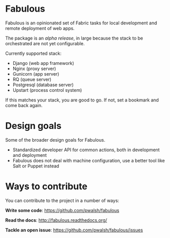 Fabulous
========

Fabulous is an opinionated set of Fabric tasks for local development and remote deployment of web apps.

The package is an *alpha release*, in large because the stack to be orchestrated are not yet configurable.

Currently supported stack:

* Django (web app framework)
* Nginx (proxy server)
* Gunicorn (app server)
* RQ (queue server)
* Postgresql (database server)
* Upstart (process control system)

If this matches your stack, you are good to go. If not, set a bookmark and come back again.


Design goals
============

Some of the broader design goals for Fabulous.

* Standardized developer API for common actions, both in development and deployment
* Fabulous does not deal with machine configuration, use a better tool like Salt or Puppet instead


Ways to contribute
==================

You can contribute to the project in a number of ways:

**Write some code**: https://github.com/pwalsh/fabulous

**Read the docs**: http://fabulous.readthedocs.org/

**Tackle an open issue**: https://github.com/pwalsh/fabulous/issues
